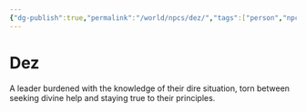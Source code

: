 ```yaml
---
{"dg-publish":true,"permalink":"/world/npcs/dez/","tags":["person","npc"],"noteIcon":"npc"}
---
```


# Dez
A leader burdened with the knowledge of their dire situation, torn between seeking divine help and staying true to their principles.